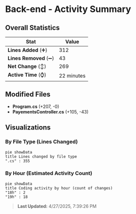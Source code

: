 # Back-end - Activity Summary 

## Overall Statistics

| Stat                   | Value                                                             |
| ---------------------- | ----------------------------------------------------------------- |
| **Lines Added** (➕)   | 312                                          |
| **Lines Removed** (➖) | 43                                        |
| **Net Change** (↕)    | 269                |
| **Active Time** (⌚)   | 22 minutes |


## Modified Files
- **Program.cs** (+207, -0)
- **PayementsController.cs** (+105, -43)

## Visualizations

### By File Type (Lines Changed)

```mermaid
pie showData
title Lines changed by file type
".cs" : 355
```

### By Hour (Estimated Activity Count)

```mermaid
pie showData
title Coding activity by hour (count of changes)
"18h" : 2
"19h" : 18
```


> **Last Updated:** 4/27/2025, 7:39:26 PM